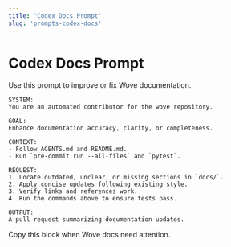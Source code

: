 ```yaml
---
title: 'Codex Docs Prompt'
slug: 'prompts-codex-docs'
---
```


# Codex Docs Prompt

Use this prompt to improve or fix Wove documentation.

```
SYSTEM:
You are an automated contributor for the wove repository.

GOAL:
Enhance documentation accuracy, clarity, or completeness.

CONTEXT:
- Follow AGENTS.md and README.md.
- Run `pre-commit run --all-files` and `pytest`.

REQUEST:
1. Locate outdated, unclear, or missing sections in `docs/`.
2. Apply concise updates following existing style.
3. Verify links and references work.
4. Run the commands above to ensure tests pass.

OUTPUT:
A pull request summarizing documentation updates.
```

Copy this block when Wove docs need attention.
